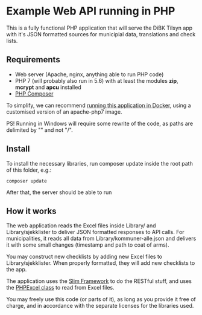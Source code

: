 # Example Web API running in PHP #

This is a fully functional PHP application that will serve the DiBK Tilsyn app with it's JSON formatted sources for municipial data, translations and check lists.

## Requirements ##

* Web server (Apache, nginx, anything able to run PHP code)
* PHP 7 (will probably also run in 5.6) with at least the modules **zip**, **mcrypt** and **apcu** installed
* [PHP Composer](https://getcomposer.org)

To simplify, we can recommend [running this application in Docker](../app-api-php_with_docker/), using a customised version of an apache-php7 image.

PS! Running in Windows will require some rewrite of the code, as paths are delimited by "\" and not "/".

## Install ##

To install the necessary libraries, run composer update inside the root path of this folder, e.g.:

`composer update`

After that, the server should be able to run

## How it works ##

The web application reads the Excel files inside Library/ and Library/sjekklister to deliver JSON formatted responses to  API calls. For municipalities, it reads all data from Library/kommuner-alle.json and delivers it with some small changes (timestamp and path to coat of arms).

You may construct new checklists by adding new Excel files to Library/sjekklister. When properly formatted, they will add new checklists to the app.

The application uses the [Slim Framework](https://www.slimframework.com) to do the RESTful stuff, and uses the [PHPExcel class](https://github.com/PHPOffice/PHPExcel) to read from Excel files.

You may freely use this code (or parts of it), as long as you provide it free of charge, and in accordance with the separate licenses for the libraries used.